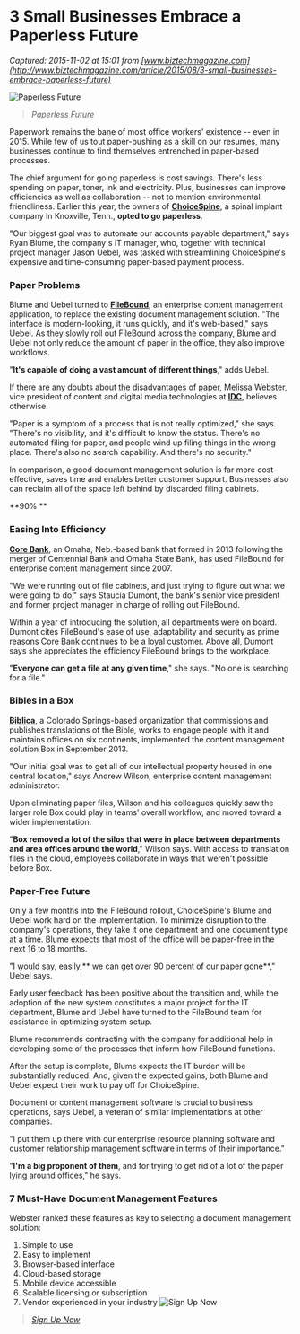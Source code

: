# 3 Small Businesses Embrace a Paperless Future

_Captured: 2015-11-02 at 15:01 from [www.biztechmagazine.com](http://www.biztechmagazine.com/article/2015/08/3-small-businesses-embrace-paperless-future)_

![Paperless Future](http://www.biztechmagazine.com/sites/default/files/styles/cdw_hero/public/articles/Choice0162.jpg?itok=Dad8Wh-H)

> _Paperless Future_

Paperwork remains the bane of most office workers' existence -- even in 2015. While few of us tout paper-pushing as a skill on our resumes, many businesses continue to find themselves entrenched in paper-based processes.

The chief argument for going paperless is cost savings. There's less spending on paper, toner, ink and electricity. Plus, businesses can improve efficiencies as well as collaboration -- not to mention environmental friendliness. Earlier this year, the owners of **[ChoiceSpine](http://www.choicespine.net/)**, a spinal implant company in Knoxville, Tenn., **opted to go paperless**.

"Our biggest goal was to automate our accounts payable department," says Ryan Blume, the company's IT manager, who, together with technical project manager Jason Uebel, was tasked with streamlining ChoiceSpine's expensive and time-consuming paper-based payment process.

### Paper Problems

Blume and Uebel turned to **[FileBound](https://www.cdw.com/shop/search/results.aspx?Brand=FLB)**, an enterprise content management application, to replace the existing document management solution. "The interface is modern-looking, it runs quickly, and it's web-based," says Uebel. As they slowly roll out FileBound across the company, Blume and Uebel not only reduce the amount of paper in the office, they also improve workflows.

"**It's capable of doing a vast amount of different things**," adds Uebel.

If there are any doubts about the disadvantages of paper, Melissa Webster, vice president of content and digital media technologies at **[IDC](https://www.idc.com/)**, believes otherwise.

"Paper is a symptom of a process that is not really optimized," she says. "There's no visibility, and it's difficult to know the status. There's no automated filing for paper, and people wind up filing things in the wrong place. There's also no search capability. And there's no security."

In comparison, a good document management solution is far more cost-effective, saves time and enables better customer support. Businesses also can reclaim all of the space left behind by discarded filing cabinets.

**90% **

### Easing Into Efficiency

**[Core Bank](https://corebank.com/)**, an Omaha, Neb.-based bank that formed in 2013 following the merger of Centennial Bank and Omaha State Bank, has used FileBound for enterprise content management since 2007.

"We were running out of file cabinets, and just trying to figure out what we were going to do," says Staucia Dumont, the bank's senior vice president and former project manager in charge of rolling out FileBound.

Within a year of introducing the solution, all departments were on board. Dumont cites FileBound's ease of use, adaptability and security as prime reasons Core Bank continues to be a loyal customer. Above all, Dumont says she appreciates the efficiency FileBound brings to the workplace.

"**Everyone can get a file at any given time**," she says. "No one is searching for a file."

### Bibles in a Box

**[Biblica](http://www.biblica.com/)**, a Colorado Springs-based organization that commissions and publishes translations of the Bible, works to engage people with it and maintains offices on six continents, implemented the content management solution Box in September 2013.

"Our initial goal was to get all of our intellectual property housed in one central location," says Andrew Wilson, enterprise content management administrator.

Upon eliminating paper files, Wilson and his colleagues quickly saw the larger role Box could play in teams' overall workflow, and moved toward a wider implementation.

"**Box removed a lot of the silos that were in place between departments and area offices around the world**," Wilson says. With access to translation files in the cloud, employees collaborate in ways that weren't possible before Box.

### Paper-Free Future

Only a few months into the FileBound rollout, ChoiceSpine's Blume and Uebel work hard on the implementation. To minimize disruption to the company's operations, they take it one department and one document type at a time. Blume expects that most of the office will be paper-free in the next 16 to 18 months.

"I would say, easily,** we can get over 90 percent of our paper gone**," Uebel says.

Early user feedback has been positive about the transition and, while the adoption of the new system constitutes a major project for the IT department, Blume and Uebel have turned to the FileBound team for assistance in optimizing system setup.

Blume recommends contracting with the company for additional help in developing some of the processes that inform how FileBound functions.

After the setup is complete, Blume expects the IT burden will be substantially reduced. And, given the expected gains, both Blume and Uebel expect their work to pay off for ChoiceSpine.

Document or content management software is crucial to business operations, says Uebel, a veteran of similar implementations at other companies.

"I put them up there with our enterprise resource planning software and customer relationship management software in terms of their importance."

"**I'm a big proponent of them**, and for trying to get rid of a lot of the paper lying around offices," he says.

### 7 Must-Have Document Management Features

Webster ranked these features as key to selecting a document management solution:

  1. Simple to use
  2. Easy to implement
  3. Browser-based interface
  4. Cloud-based storage
  5. Mobile device accessible
  6. Scalable licensing or subscription
  7. Vendor experienced in your industry
![Sign Up Now](http://www.biztechmagazine.com/sites/all/themes/biztech/images/cta-phase2.png)

> _[Sign Up Now](http://pages.cdwemail.com/biztechsubscribe)_
